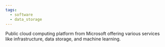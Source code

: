 ```yaml
---
tags:
  - software
  - data_storage
---
```

Public cloud computing platform from Microsoft offering various services like infrastructure, data storage, and machine learning.